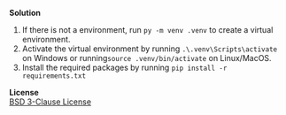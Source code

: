 **Solution**

1. If there is not a environment, run `py -m venv .venv` to create a virtual environment.
2. Activate the virtual environment by running `.\.venv\Scripts\activate` on Windows or
   running`source .venv/bin/activate` on Linux/MacOS.
3. Install the required packages by running `pip install -r requirements.txt`

**License**  
[BSD 3-Clause License](LICENSE)
